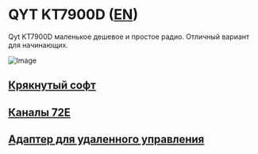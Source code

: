 # QYT KT7900D ([EN](README.md))

Qyt KT7900D маленькое дешевое и простое радио. Отличный вариант для начинающих.

![Image](https://images-eu.ssl-images-amazon.com/images/I/51PG%2BekxZGL.jpg)

## [Крякнутый софт](https://github.com/satcom-uhf/QYT-KT7900D/releases/tag/Software)

## [Каналы 72E](https://github.com/satcom-uhf/QYT-KT7900D/releases/tag/Channels72E)

## [Адаптер для удаленного управления](RemoteControl/README_RU.md)